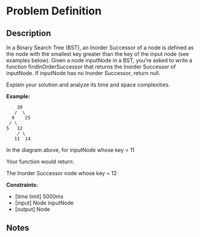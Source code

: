 # Problem Definition

## Description

In a Binary Search Tree (BST), an Inorder Successor of a node is defined as the node with the smallest key greater than the key of the input node (see examples below). Given a node inputNode in a BST, you’re asked to write a function findInOrderSuccessor that returns the Inorder Successor of inputNode. If inputNode has no Inorder Successor, return null.

Explain your solution and analyze its time and space complexities.

**Example:**

```text
    20
   /  \
  9    25
 / \
5   12
    / \
   11  14
```

In the diagram above, for inputNode whose key = 11

Your function would return:

The Inorder Successor node whose key = 12

**Constraints:**

* [time limit] 5000ms
* [input] Node inputNode
* [output] Node

## Notes
